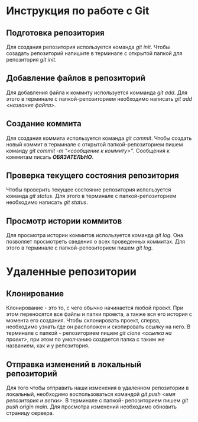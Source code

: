 # Инструкция по работе с Git

## Подготовка репозитория
Для создания репозитория используется команда *git init*. Чтобы созадать репозиторий напишите в терминале с открытой папкой для репозитория *git init*.

## Добавление файлов в репозиторий

Для добавления файла к коммиту используется комманда *git add*. Для этого в терминале с папкой-репозиторием необходимо написать *git add <название файла>*.

## Создание коммита
Для создания коммита используется команда *git commit*. Чтобы создать новый коммит в терминале с открытой папкой-репозиторием пишем команду *git commit -m "<сообщение к коммиту>"*. Сообщения к коммитам писать ***ОБЯЗАТЕЛЬНО***.

## Проверка текущего состояния репозитория

Чтобы проверить текущее состояние репозитория используется команда *git status*. Для этого в терминале с папкой-репозиторием необходимо написать *git status*.

## Просмотр истории коммитов

Для просмотра истории коммитов используется команда *git log*. Она позволяет просмотреть сведения о всех проведенных коммитах. Для этого в терминале с папкой-репозиторием пишем *git log*.

# Удаленные репозитории

## Клонирование

Клонирование - это то, с чего обычно начинается любой проект. При этом переносятся все файлы и папки проекта, а также вся его история с момента его создания. Чтобы склонировать проект, сперва, необходимо узнать где он расположен и скопировать ссылку на него. В терминале с папкой - репозиторием пишем *git clone <ссылка на проект>*, при этом по умолчанию создается папка с таким же названием, как и у репозитория.

## Отправка изменений в локальный репозиторий
Для того чтобы отправить наши изменения в удаленном репозитории в локальный, необходимо воспользоваться командой *git push <имя репозитория и ветки>*. В терминале с папкой- репозиторием пишем *git push origin main*. Для просмотра изменений необходимо обновить страницу сервера.
